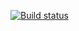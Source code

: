 [![Build status](https://ci.appveyor.com/api/projects/status/h8k8a7vasfj2xklj?svg=true)](https://ci.appveyor.com/project/Shakhana/api-ci-orym9)
